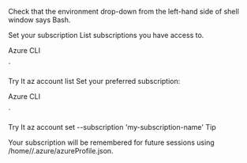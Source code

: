 Check that the environment drop-down from the left-hand side of shell window says Bash.


Set your subscription
List subscriptions you have access to.

Azure CLI

`

Try It
az account list
Set your preferred subscription:

Azure CLI

`

Try It
az account set --subscription 'my-subscription-name'
 Tip

Your subscription will be remembered for future sessions using /home/<user>/.azure/azureProfile.json.